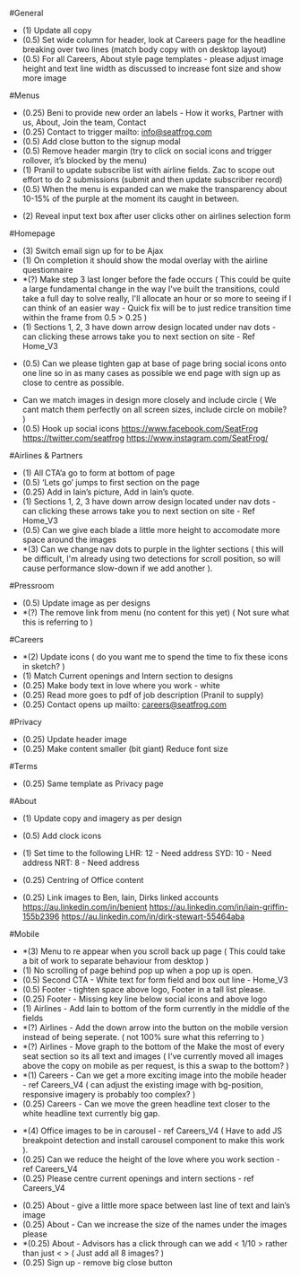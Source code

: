 #General
- (1) Update all copy
- (0.5) Set wide column for header, look at Careers page for the headline breaking over two lines (match body copy with on desktop layout)
- (0.5) For all Careers, About style page templates - please adjust image height and text line width as discussed to increase font size and show more image

#Menus
- (0.25) Beni to provide new order an labels - How it works, Partner with us, About, Join the team, Contact
- (0.25) Contact to trigger mailto: info@seatfrog.com
- (0.5) Add close button to the signup modal
- (0.5) Remove header margin (try to click on social icons and trigger rollover, it’s blocked by the menu)
- (1) Pranil to update subscribe list with airline fields. Zac to scope out effort to do 2 submissions (submit and then update subscriber record)
- (0.5) When the menu is expanded can we make the transparency about 10-15% of the purple at the moment its caught in between. 
<!-- Social icons not centred in circles -->
- (2) Reveal input text box after user clicks other on airlines selection form

#Homepage
- (3) Switch email sign up for to be Ajax
- (1) On completion it should show the modal overlay with the airline questionnaire
- *(?) Make step 3 last longer before the fade occurs ( This could be quite a large fundamental change in the way I've built the transitions, could take a full day to solve really, I'll allocate an hour or so more to seeing if I can think of an easier way - Quick fix will be to just redice transition time within the frame from 0.5 > 0.25 )
- (1) Sections 1, 2, 3 have down arrow design located under nav dots - can clicking these arrows take you to next section on site - Ref Home_V3
<!-- - Can we please enlarge email field to match designs section one and at base of page - Ref Home_V3 -->
- (0.5) Can we please tighten gap at base of page bring social icons onto one line so in as many cases as possible we end page with sign up as close to centre as possible.
<!-- - Missing the sub head line -->
- Can we match images in design more closely and include circle ( We cant match them perfectly on all screen sizes, include circle on mobile? )
- (0.5) Hook up social icons
	https://www.facebook.com/SeatFrog 
	https://twitter.com/seatfrog 
	https://www.instagram.com/SeatFrog/ 


#Airlines & Partners
- (1) All CTA’a go to form at bottom of page
- (0.5) ‘Lets go’ jumps to first section on the page
- (0.25) Add in Iain’s picture, Add in Iain’s quote.
- (1) Sections 1, 2, 3 have down arrow design located under nav dots - can clicking these arrows take you to next section on site - Ref Home_V3
- (0.5) Can we give each blade a little more height to accomodate more space around the images 
- *(3) Can we change nav dots to purple in the lighter sections ( this will be difficult, I'm already using two detections for scroll position, so will cause performance slow-down if we add another ).

#Pressroom
- (0.5) Update image as per designs
- *(?) The remove link from menu (no content for this yet) ( Not sure what this is referring to )

#Careers
- *(2) Update icons ( do you want me to spend the time to fix these icons in sketch? )
- (1) Match Current openings and Intern section to designs
- (0.25) Make body text in love where you work - white
- (0.25) Read more goes to pdf of job description (Pranil to supply)
- (0.25) Contact opens up mailto: careers@seatfrog.com 

#Privacy
- (0.25) Update header image
- (0.25) Make content smaller (bit giant) Reduce font size

#Terms
- (0.25) Same template as Privacy page

#About
- (1) Update copy and imagery as per design
- (0.5) Add clock icons
- (1) Set time to the following
	LHR: 12 - Need address
	SYD: 10 - Need address
	NRT: 8 - Need address

- (0.25) Centring of Office content 
- (0.25) Link images to Ben, Iain, Dirks linked accounts
	https://au.linkedin.com/in/benient
	https://au.linkedin.com/in/iain-griffin-155b2396
	https://au.linkedin.com/in/dirk-stewart-55464aba

#Mobile
- *(3) Menu to re appear when you scroll back up page ( This could take a bit of work to separate behaviour from desktop )
- (1) No scrolling of page behind pop up when a pop up is open.
- (0.5) Second CTA - White text for form field and box out line - Home_V3
- (0.5) Footer - tighten space above logo, Footer in a tall list please.
- (0.25) Footer - Missing key line below social icons and above logo
- (1) Airlines - Add Iain to bottom of the form currently in the middle of the fields
- *(?) Airlines - Add the down arrow into the button on the mobile version instead of being seperate. ( not 100% sure what this referring to )
- *(?) Airlines - Move graph to the bottom of the Make the most of every seat section so its all text and images ( I've currently moved all images above the copy on mobile as per request, is this a swap to the bottom? )
- *(1) Careers - Can we get a more exciting image into the mobile header - ref Careers_V4 ( can adjust the existing image with bg-position, responsive imagery is probably too complex? )
- (0.25) Careers - Can we move the green headline text closer to the white headline text currently big gap.
<!-- - Careers - Icon and headline should top align, headline text is 5-10px down from icon top -->
- *(4) Office images to be in carousel - ref Careers_V4 ( Have to add JS breakpoint detection and install carousel component to make this work ).
- (0.25) Can we reduce the height of the love where you work section - ref Careers_V4
- (0.25) Please centre current openings and intern sections - ref Careers_V4
<!-- - (0.25) About - Close gap above meet our founders headline and purple section same as advisors section. -->
- (0.25) About - give a little more space between last line of text and Iain’s image
- (0.25) About - Can we increase the size of the names under the images please 
- *(0.25) About - Advisors has a click through can we add < 1/10 > rather than just < > ( Just add all 8 images? )
- (0.25) Sign up - remove big close button